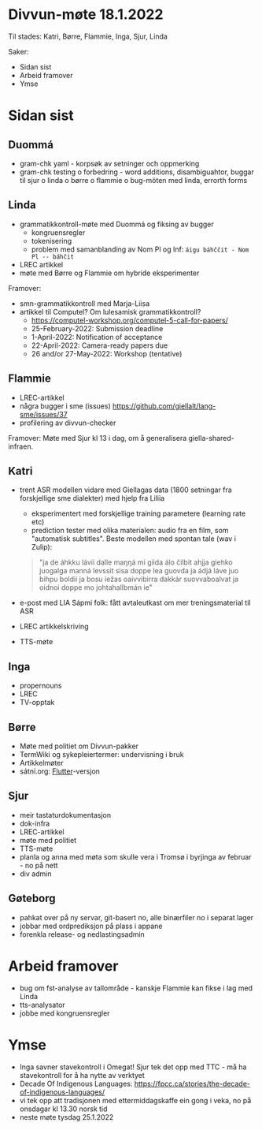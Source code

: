 # Divvun-møte 18.1.2022

Til stades: Katri, Børre, Flammie, Inga, Sjur, Linda

Saker:
* Sidan sist
* Arbeid framover
* Ymse

# Sidan sist

## Duommá
* gram-chk yaml - korpsøk av setninger och oppmerking
* gram-chk testing o forbedring - word additions, disambiguahtor, buggar til sjur o linda o børre o flammie o bug-möten med linda, errorth forms

## Linda
* grammatikkontroll-møte med Duommá og fiksing av bugger
    * kongruensregler
    * tokenisering
    * problem med samanblanding av Nom Pl og Inf: `áigu báhččit - Nom Pl -- báhčit`
* LREC artikkel
* møte med Børre og Flammie om hybride eksperimenter

Framover:
- smn-grammatikkontroll med Marja-Liisa
- artikkel til Computel? Om lulesamisk grammatikkontroll?
    - https://computel-workshop.org/computel-5-call-for-papers/
    - 25-February-2022: Submission deadline
    - 1-April-2022: Notification of acceptance
    - 22-April-2022: Camera-ready papers due 
    - 26 and/or 27-May-2022: Workshop (tentative)

## Flammie
* LREC-artikkel
* några bugger i sme (issues) <https://github.com/giellalt/lang-sme/issues/37>
* profilering av divvun-checker 

Framover:
Møte med Sjur kl 13 i dag, om å generalisera giella-shared-infraen.

## Katri
* trent ASR modellen vidare med Giellagas data (1800 setningar fra forskjellige sme dialekter) med hjelp fra Liliia
    * eksperimentert med forskjellige training parametere (learning rate etc)
    * prediction tester med olika materialen: audio fra en film, som "automatisk subtitles".
      Beste modellen med spontan tale (wav i Zulip):
    > "ja de áhkku lávii dalle maŋŋá mi giida álo čilbit ahjja giehko juogalga manná levssit sisa doppe lea guovda ja ádjá láve juo bihpu boldii ja bosu iežas oaivvibirra dakkár suovvaboalvat ja oidnoi doppe mo johtahallbmán ie"

* e-post med LIA Sápmi folk: fått avtaleutkast om mer treningsmaterial til ASR
* LREC artikkelskriving
* TTS-møte

## Inga
* propernouns
* LREC
* TV-opptak

## Børre
* Møte med politiet om Divvun-pakker
* TermWiki og sykepleiertermer: undervisning i bruk
* Artikkelmøter
* sátni.org: [Flutter](https://flutter.dev)-versjon

## Sjur
- meir tastaturdokumentasjon
- dok-infra
- LREC-artikkel
- møte med politiet
- TTS-møte
- planla og anna med møta som skulle vera i Tromsø i byrjinga av februar - no på nett
- div admin

## Gøteborg
- pahkat over på ny servar, git-basert no, alle binærfiler no i separat lager
- jobbar med ordprediksjon på plass i appane
- forenkla release- og nedlastingsadmin

# Arbeid framover
* bug om fst-analyse av tallområde - kanskje Flammie kan fikse i lag med Linda
* tts-analysator
* jobbe med kongruensregler

# Ymse
* Inga savner stavekontroll i Omegat! Sjur tek det opp med TTC - må ha stavekontroll for å ha nytte av verktyet
* Decade Of Indigenous Languages: 
https://fpcc.ca/stories/the-decade-of-indigenous-languages/
* vi tek opp att tradisjonen med ettermiddagskaffe ein gong i veka, no på onsdagar kl 13.30 norsk tid
* neste møte tysdag 25.1.2022

